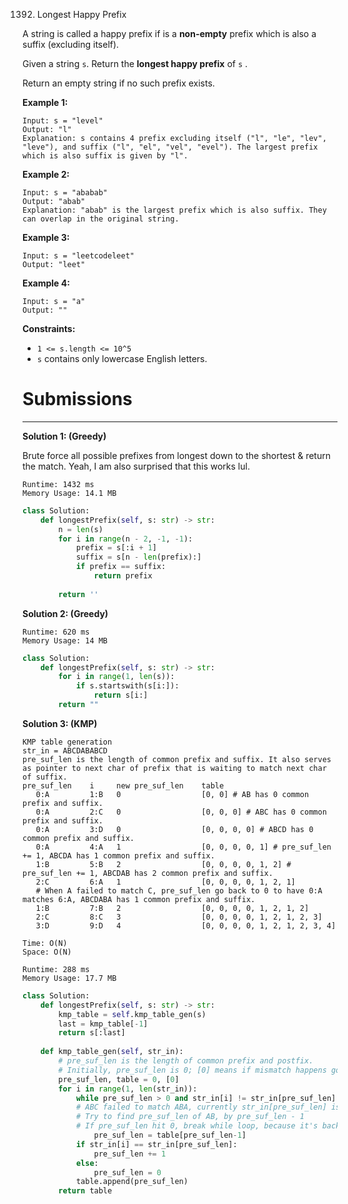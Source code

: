 1392. Longest Happy Prefix

A string is called a happy prefix if is a **non-empty** prefix which is also a suffix (excluding itself).

Given a string `s`. Return the **longest happy prefix** of `s` .

Return an empty string if no such prefix exists.

 

**Example 1:**
```
Input: s = "level"
Output: "l"
Explanation: s contains 4 prefix excluding itself ("l", "le", "lev", "leve"), and suffix ("l", "el", "vel", "evel"). The largest prefix which is also suffix is given by "l".
```

**Example 2:**
```
Input: s = "ababab"
Output: "abab"
Explanation: "abab" is the largest prefix which is also suffix. They can overlap in the original string.
```

**Example 3:**
```
Input: s = "leetcodeleet"
Output: "leet"
```

**Example 4:**
```
Input: s = "a"
Output: ""
```

**Constraints:**

* `1 <= s.length <= 10^5`
* `s` contains only lowercase English letters.

# Submissions
---
**Solution 1: (Greedy)**

Brute force all possible prefixes from longest down to the shortest & return the match. Yeah, I am also surprised that this works lul.

```
Runtime: 1432 ms
Memory Usage: 14.1 MB
```
```python
class Solution:
    def longestPrefix(self, s: str) -> str:
        n = len(s)
        for i in range(n - 2, -1, -1):
            prefix = s[:i + 1]
            suffix = s[n - len(prefix):]
            if prefix == suffix:
                return prefix
            
        return ''
```

**Solution 2: (Greedy)**
```
Runtime: 620 ms
Memory Usage: 14 MB
```
```python
class Solution:
    def longestPrefix(self, s: str) -> str:
        for i in range(1, len(s)):
            if s.startswith(s[i:]):
                return s[i:]
        return ""
```

**Solution 3: (KMP)**

```
KMP table generation
str_in = ABCDABABCD
pre_suf_len is the length of common prefix and suffix. It also serves as pointer to next char of prefix that is waiting to match next char of suffix.
pre_suf_len    i     new pre_suf_len    table
   0:A         1:B   0                  [0, 0] # AB has 0 common prefix and suffix.
   0:A         2:C   0                  [0, 0, 0] # ABC has 0 common prefix and suffix.
   0:A         3:D   0                  [0, 0, 0, 0] # ABCD has 0 common prefix and suffix.
   0:A         4:A   1                  [0, 0, 0, 0, 1] # pre_suf_len += 1, ABCDA has 1 common prefix and suffix.
   1:B         5:B   2                  [0, 0, 0, 0, 1, 2] # pre_suf_len += 1, ABCDAB has 2 common prefix and suffix.
   2:C         6:A   1                  [0, 0, 0, 0, 1, 2, 1]
   # When A failed to match C, pre_suf_len go back to 0 to have 0:A matches 6:A, ABCDABA has 1 common prefix and suffix.
   1:B         7:B   2                  [0, 0, 0, 0, 1, 2, 1, 2]
   2:C         8:C   3                  [0, 0, 0, 0, 1, 2, 1, 2, 3]
   3:D         9:D   4                  [0, 0, 0, 0, 1, 2, 1, 2, 3, 4]

Time: O(N)
Space: O(N)
```

```
Runtime: 288 ms
Memory Usage: 17.7 MB
```
```python
class Solution:
    def longestPrefix(self, s: str) -> str:
        kmp_table = self.kmp_table_gen(s)
        last = kmp_table[-1]
        return s[:last]
    
    def kmp_table_gen(self, str_in):
        # pre_suf_len is the length of common prefix and postfix.
        # Initially, pre_suf_len is 0; [0] means if mismatch happens go back to index 0.
        pre_suf_len, table = 0, [0]
        for i in range(1, len(str_in)):
            while pre_suf_len > 0 and str_in[i] != str_in[pre_suf_len]:
			# ABC failed to match ABA, currently str_in[pre_suf_len] is C
			# Try to find pre_suf_len of AB, by pre_suf_len - 1
			# If pre_suf_len hit 0, break while loop, because it's back to the beginning.
                pre_suf_len = table[pre_suf_len-1]
            if str_in[i] == str_in[pre_suf_len]:
                pre_suf_len += 1
            else:
                pre_suf_len = 0
            table.append(pre_suf_len)
        return table
```